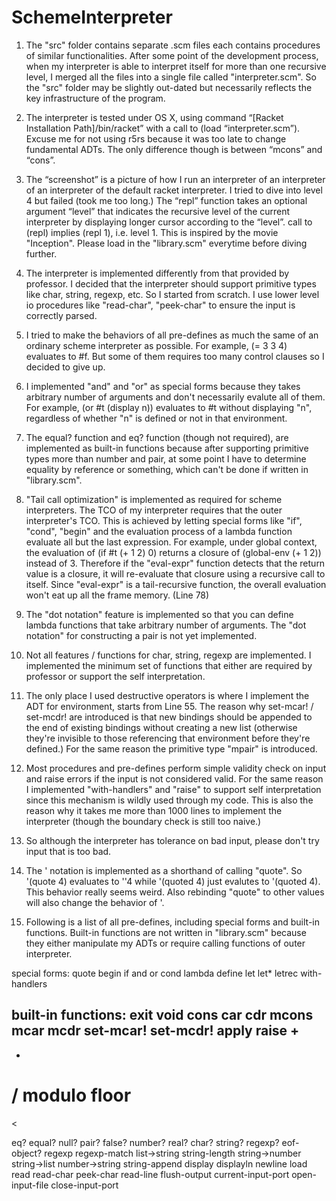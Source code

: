 # SchemeInterpreter
1. The "src" folder contains separate .scm files each contains procedures of similar functionalities. After some point of the development process, when my interpreter is able to interpret itself for more than one recursive level, I merged all the files into a single file called "interpreter.scm". So the "src" folder may be slightly out-dated but necessarily reflects the key infrastructure of the program.

2. The interpreter is tested under OS X, using command “[Racket Installation Path]/bin/racket” with a call to (load “interpreter.scm”). Excuse me for not using r5rs because it was too late to change fundamental ADTs. The only difference though is between “mcons” and “cons”.

3. The “screenshot” is a picture of how I run an interpreter of an interpreter of an interpreter of the default racket interpreter. I tried to dive into level 4 but failed (took me too long.) The “repl” function takes an optional argument “level” that indicates the recursive level of the current interpreter by displaying longer cursor according to the “level”. call to (repl) implies (repl 1), i.e. level 1. This is inspired by the movie "Inception". Please load in the "library.scm" everytime before diving further.

4. The interpreter is implemented differently from that provided by professor. I decided that the interpreter should support primitive types like char, string, regexp, etc. So I started from scratch. I use lower level io procedures like "read-char", "peek-char" to ensure the input is correctly parsed.

5. I tried to make the behaviors of all pre-defines as much the same of an ordinary scheme interpreter as possible. For example, (= 3 3 4) evaluates to #f. But some of them requires too many control clauses so I decided to give up.

6. I implemented "and" and "or" as special forms because they takes arbitrary number of arguments and don't necessarily evalute all of them. For example, (or #t (display n)) evaluates to #t without displaying "n", regardless of whether "n" is defined or not in that environment.

7. The equal? function and eq? function (though not required), are implemented as built-in functions because after supporting primitive types more than number and pair, at some point I have to determine equality by reference or something, which can't be done if written in "library.scm".

10. "Tail call optimization" is implemented as required for scheme interpreters. The TCO of my interpreter requires that the outer interpreter's TCO. This is achieved by letting special forms like "if", "cond", "begin" and the evaluation process of a lambda function evaluate all but the last expression. For example, under global context, the evaluation of (if #t (+ 1 2) 0) returns a closure of (global-env (+ 1 2)) instead of 3. Therefore if the "eval-expr" function detects that the return value is a closure, it will re-evaluate that closure using a recursive call to itself. Since "eval-expr" is a tail-recursive function, the overall evaluation won't eat up all the frame memory. (Line 78)

9. The "dot notation" feature is implemented so that you can define lambda functions that take arbitrary number of arguments. The "dot notation" for constructing a pair is not yet implemented.

10. Not all features / functions for char, string, regexp are implemented. I implemented the minimum set of functions that either are required by professor or support the self interpretation.

11. The only place I used destructive operators is where I implement the ADT for environment, starts from Line 55. The reason why set-mcar! / set-mcdr! are introduced is that new bindings should be appended to the end of existing bindings without creating a new list (otherwise they're invisible to those referencing that environment before they're defined.) For the same reason the primitive type "mpair" is introduced.

12. Most procedures and pre-defines perform simple validity check on input and raise errors if the input is not considered valid. For the same reason I implemented "with-handlers" and "raise" to support self interpretation since this mechanism is wildly used through my code. This is also the reason why it takes me more than 1000 lines to implement the interpreter (though the boundary check is still too naive.)

13. So although the interpreter has tolerance on bad input, please don't try input that is too bad.

14. The ' notation is implemented as a shorthand of calling "quote". So '(quote 4) evaluates to ''4 while '(quoted 4) just evalutes to '(quoted 4). This behavior really seems weird. Also rebinding "quote" to other values will also change the behavior of '.

15. Following is a list of all pre-defines, including special forms and built-in functions. Built-in functions are not written in "library.scm" because they either manipulate my ADTs or require calling functions of outer interpreter.

special forms:
quote
begin
if
and
or
cond
lambda
define
let
let*
letrec
with-handlers

built-in functions:
exit
void
cons
car
cdr
mcons
mcar
mcdr
set-mcar!
set-mcdr!
apply
raise
+
-
*
/
modulo
floor
=
<
>
eq?
equal?
null?
pair?
false?
number?
real?
char?
string?
regexp?
eof-object?
regexp
regexp-match
list->string
string-length
string->number
string->list
number->string
string-append
display
displayln
newline
load
read
read-char
peek-char
read-line
flush-output
current-input-port
open-input-file
close-input-port

